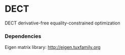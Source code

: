 # DECT
DECT derivative-free equality-constrained optimization

### Dependencies

Eigen matrix library: http://eigen.tuxfamily.org
